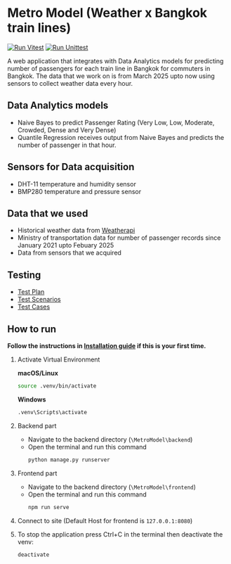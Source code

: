 # Metro Model (Weather x Bangkok train lines)

[![Run Vitest](https://github.com/Thanawas-Sirilertsathit/MetroModel/actions/workflows/vitest.yml/badge.svg)](https://github.com/Thanawas-Sirilertsathit/MetroModel/actions/workflows/vitest.yml) [![Run Unittest](https://github.com/Thanawas-Sirilertsathit/MetroModel/actions/workflows/pytest.yml/badge.svg)](https://github.com/Thanawas-Sirilertsathit/MetroModel/actions/workflows/pytest.yml)

A web application that integrates with Data Analytics models for predicting number of passengers for each train line in Bangkok for commuters in Bangkok. The data that we work on is from March 2025 upto now using sensors to collect weather data every hour.

## Data Analytics models
- Naive Bayes to predict Passenger Rating (Very Low, Low, Moderate, Crowded, Dense and Very Dense)
- Quantile Regression receives output from Naive Bayes and predicts the number of passenger in that hour.

## Sensors for Data acquisition
- DHT-11 temperature and humidity sensor
- BMP280 temperature and pressure sensor

## Data that we used
- Historical weather data from [Weatherapi](https://www.weatherapi.com/history/q/bangkok-2366981?loc=2366981)
- Ministry of transportation data for number of passenger records since January 2021 upto Febuary 2025
- Data from sensors that we acquired

## Testing
- [Test Plan](../../wiki/Test-Plan)
- [Test Scenarios](../../wiki/Test-Scenarios)
- [Test Cases](../../wiki/Test-Cases)

## How to run
**Follow the instructions in [Installation guide](INSTALLATION.md) if this is your first time.**

1. Activate Virtual Environment

      **macOS/Linux**

      ```bash
      source .venv/bin/activate
      ```
   
      **Windows**

      ```bash
      .venv\Scripts\activate
      ```

2. Backend part
    - Navigate to the backend directory (`\MetroModel\backend`)
    - Open the terminal and run this command
      ```bash
      python manage.py runserver
      ```

3. Frontend part
    - Navigate to the backend directory (`\MetroModel\frontend`)
    - Open the terminal and run this command
      ```bash
      npm run serve
      ```

4. Connect to site (Default Host for frontend is `127.0.0.1:8080`)

5. To stop the application press Ctrl+C in the terminal then deactivate the venv:
      ```bash
      deactivate
      ```

